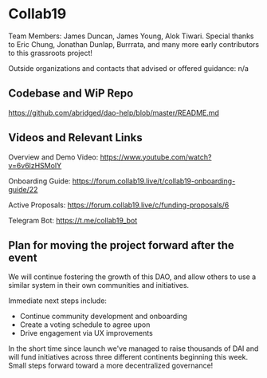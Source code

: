 # Collab19

Team Members: James Duncan, James Young, Alok Tiwari. Special thanks to Eric Chung, Jonathan Dunlap, Burrrata, and many more early contributors to this grassroots project!

Outside organizations and contacts that advised or offered guidance: n/a

## Codebase and WiP Repo

https://github.com/abridged/dao-help/blob/master/README.md

## Videos and Relevant Links
Overview and Demo Video: https://www.youtube.com/watch?v=6v6lzHSMoIY

Onboarding Guide: https://forum.collab19.live/t/collab19-onboarding-guide/22

Active Proposals: https://forum.collab19.live/c/funding-proposals/6

Telegram Bot: https://t.me/collab19_bot

## Plan for moving the project forward after the event
We will continue fostering the growth of this DAO, and allow others to use a similar system in their own communities and initiatives. 

Immediate next steps include:
  * Continue community development and onboarding
  * Create a voting schedule to agree upon
  * Drive engagement via UX improvements

In the short time since launch we've managed to raise thousands of DAI and will fund initiatives across three different continents beginning this week. Small steps forward toward a more decentralized governance!
